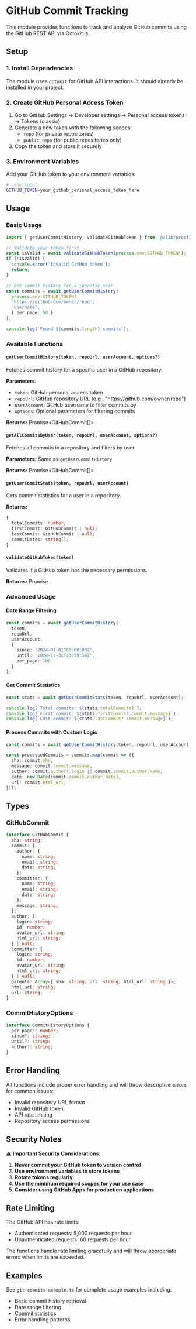 # GitHub Commit Tracking

This module provides functions to track and analyze GitHub commits using the GitHub REST API via Octokit.js.

## Setup

### 1. Install Dependencies

The module uses `octokit` for GitHub API interactions. It should already be installed in your project.

### 2. Create GitHub Personal Access Token

1. Go to GitHub Settings → Developer settings → Personal access tokens → Tokens (classic)
2. Generate a new token with the following scopes:
   - `repo` (for private repositories)
   - `public_repo` (for public repositories only)
3. Copy the token and store it securely

### 3. Environment Variables

Add your GitHub token to your environment variables:

```bash
# .env.local
GITHUB_TOKEN=your_github_personal_access_token_here
```

## Usage

### Basic Usage

```typescript
import { getUserCommitHistory, validateGitHubToken } from '@/lib/proof/git-commits';

// Validate your token first
const isValid = await validateGitHubToken(process.env.GITHUB_TOKEN!);
if (!isValid) {
  console.error('Invalid GitHub token');
  return;
}

// Get commit history for a specific user
const commits = await getUserCommitHistory(
  process.env.GITHUB_TOKEN!,
  'https://github.com/owner/repo',
  'username',
  { per_page: 50 }
);

console.log(`Found ${commits.length} commits`);
```

### Available Functions

#### `getUserCommitHistory(token, repoUrl, userAccount, options?)`

Fetches commit history for a specific user in a GitHub repository.

**Parameters:**
- `token`: GitHub personal access token
- `repoUrl`: GitHub repository URL (e.g., "https://github.com/owner/repo")
- `userAccount`: GitHub username to filter commits by
- `options`: Optional parameters for filtering commits

**Returns:** Promise<GitHubCommit[]>

#### `getAllCommitsByUser(token, repoUrl, userAccount, options?)`

Fetches all commits in a repository and filters by user.

**Parameters:** Same as `getUserCommitHistory`

**Returns:** Promise<GitHubCommit[]>

#### `getUserCommitStats(token, repoUrl, userAccount)`

Gets commit statistics for a user in a repository.

**Returns:**
```typescript
{
  totalCommits: number;
  firstCommit: GitHubCommit | null;
  lastCommit: GitHubCommit | null;
  commitDates: string[];
}
```

#### `validateGitHubToken(token)`

Validates if a GitHub token has the necessary permissions.

**Returns:** Promise<boolean>

### Advanced Usage

#### Date Range Filtering

```typescript
const commits = await getUserCommitHistory(
  token,
  repoUrl,
  userAccount,
  {
    since: '2024-01-01T00:00:00Z',
    until: '2024-12-31T23:59:59Z',
    per_page: 100
  }
);
```

#### Get Commit Statistics

```typescript
const stats = await getUserCommitStats(token, repoUrl, userAccount);

console.log(`Total commits: ${stats.totalCommits}`);
console.log(`First commit: ${stats.firstCommit?.commit.message}`);
console.log(`Last commit: ${stats.lastCommit?.commit.message}`);
```

#### Process Commits with Custom Logic

```typescript
const commits = await getUserCommitHistory(token, repoUrl, userAccount);

const processedCommits = commits.map(commit => ({
  sha: commit.sha,
  message: commit.commit.message,
  author: commit.author?.login || commit.commit.author.name,
  date: new Date(commit.commit.author.date),
  url: commit.html_url,
}));
```

## Types

### GitHubCommit

```typescript
interface GitHubCommit {
  sha: string;
  commit: {
    author: {
      name: string;
      email: string;
      date: string;
    };
    committer: {
      name: string;
      email: string;
      date: string;
    };
    message: string;
  };
  author: {
    login: string;
    id: number;
    avatar_url: string;
    html_url: string;
  } | null;
  committer: {
    login: string;
    id: number;
    avatar_url: string;
    html_url: string;
  } | null;
  parents: Array<{ sha: string; url: string; html_url: string }>;
  html_url: string;
  url: string;
}
```

### CommitHistoryOptions

```typescript
interface CommitHistoryOptions {
  per_page?: number;
  since?: string;
  until?: string;
  author?: string;
}
```

## Error Handling

All functions include proper error handling and will throw descriptive errors for common issues:

- Invalid repository URL format
- Invalid GitHub token
- API rate limiting
- Repository access permissions

## Security Notes

⚠️ **Important Security Considerations:**

1. **Never commit your GitHub token to version control**
2. **Use environment variables to store tokens**
3. **Rotate tokens regularly**
4. **Use the minimum required scopes for your use case**
5. **Consider using GitHub Apps for production applications**

## Rate Limiting

The GitHub API has rate limits:
- Authenticated requests: 5,000 requests per hour
- Unauthenticated requests: 60 requests per hour

The functions handle rate limiting gracefully and will throw appropriate errors when limits are exceeded.

## Examples

See `git-commits-example.ts` for complete usage examples including:
- Basic commit history retrieval
- Date range filtering
- Commit statistics
- Error handling patterns 